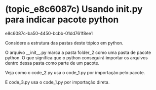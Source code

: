 # (topic_e8c6087c) Usando __init__.py para indicar pacote python
e8c6087c-ba50-4450-bcbb-01dd761f8ee1

Considere a estrutura das pastas deste tópico em python.
    
O arquivo \_\_init\_\_.py marca a pasta folder_2 como uma pasta de pacote python. O que significa que o python conseguirá importar os arquivos dentro dessa pasta como parte de um pacote.

Veja como o code_2.py usa o code_1.py por importação pelo pacote.

E code_3.py usa o code_1.py por importação direta.


